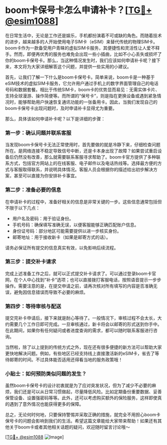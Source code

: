 # boom卡保号卡怎么申请补卡？[[TG💪+ @esim1088](https://t.me/s/esim1088)]

在日常生活中，无论是工作还是娱乐，手机都扮演着不可或缺的角色。而随着技术的进步，越来越多的人开始使用电子SIM卡（eSIM）来替代传统的物理SIM卡。boom卡作为一款备受用户青睐的虚拟SIM卡服务，其便捷性和灵活性让人爱不释手。然而，即便再优秀的服务也难免会出现一些小插曲，比如不小心丢失或损坏了你的boom卡保号卡。那么，当这种情况发生时，我们应该如何申请补卡呢？接下来，本文将为大家详细解答这个问题，并提供一些实用的小建议。

首先，让我们了解一下什么是boom卡保号卡。简单来说，boom卡是一种基于eSIM技术的虚拟SIM卡服务，它允许用户通过手机上的数字界面管理自己的电话号码和数据套餐。相比于传统SIM卡，boom卡的优势显而易见：无需实体卡片、支持全球漫游、操作简便等。而所谓的“保号卡”，则是指在更换设备或遇到紧急情况时，能够帮助用户快速恢复通讯功能的一张备用卡。因此，当我们发现自己的boom卡保号卡出现问题时，及时申请补卡显得尤为重要。

那么，具体该如何申请补卡呢？以下是详细的步骤：

### 第一步：确认问题并联系客服

当发现boom卡保号卡无法正常使用时，首先要做的就是冷静下来，仔细检查问题所在。是网络连接不稳定导致信号中断，还是卡本身出现了故障？如果尝试重启设备后仍然没有改善，那么就需要联系客服寻求帮助了。boom卡官方提供了多种联系方式，包括官方网站上的在线客服、电子邮件以及电话热线等。选择最方便的方式与客服取得联系，并说明具体情况。客服人员会根据你的描述给出初步解决方案，甚至可以直接为你安排补卡事宜。

### 第二步：准备必要的信息

在申请补卡的过程中，准备好相关的信息是非常关键的一步。这些信息通常包括但不限于以下几点：
- 用户名及密码：用于验证身份。
- 手机号码：确保填写准确无误，以便客服能够正确匹配账户信息。
- 身份证号码：部分地区可能需要提供以进一步核实身份。
- 邮寄地址：用于接收新卡（如果是邮寄方式的话）。

请务必保证所有提交的信息真实有效，以免影响后续流程。

### 第三步：提交补卡请求

完成上述准备工作之后，就可以正式提交补卡请求了。可以通过登录boom卡官网，在个人中心找到“补卡”选项；也可以直接拨打客服电话，按照语音提示一步步操作。需要注意的是，在提交申请之前，请再次核对所有填写的内容是否准确无误，避免因信息错误而导致不必要的麻烦。

### 第四步：等待审核与配送

提交完补卡申请后，接下来就是耐心等待了。一般情况下，审核过程不会太长，大约需要几个工作日即可完成。一旦审核通过，新卡将会以邮寄的形式送到你手中。在此期间，如果你有任何疑问或者进度查询的需求，都可以随时联系客服进行咨询。

当然啦，除了以上提到的传统方式之外，现在还有很多便捷的新方法可以帮助大家更快地解决问题。例如，有些地区已经支持线上直接激活新的eSIM卡，省去了等待邮寄的时间。不过具体能否适用还得看当地的服务政策哦！

### 小贴士：如何预防类似问题的发生？

虽然boom卡保号卡的设计初衷就是为了应对突发状况，但为了减少不必要的麻烦，我们还是可以从日常习惯做起，尽量降低风险。比如定期备份重要数据、妥善保管设备、设置强密码等等。此外，还可以考虑购买额外的保险服务，这样即使真的遇到了意外情况也能获得更多的保障。

总之，无论何时何地，只要保持警惕并采取正确的措施，就完全不用担心boom卡保号卡的问题会影响到我们的生活。希望这篇文章能给大家带来帮助！如果还有其他关于boom卡或者其他相关话题的疑问，欢迎随时留言讨论哦～

[[TG💪+ @esim1088](https://t.me/s/esim1088) ![Image](https://i.postimg.cc/4NQfJmqS/Snipaste-2025-05-13-00-14-12.png)]
